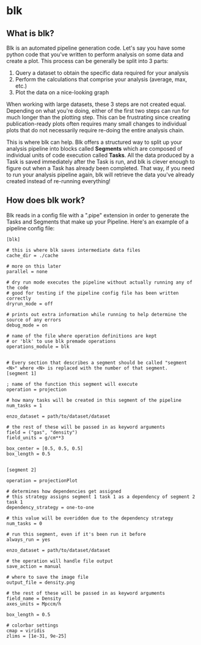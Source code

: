 # blk

## What is blk?

Blk is an automated pipeline generation code. Let's say you have some python code that you've written to perform analysis on some data and create a plot. 
This process can be generally be split into 3 parts:

 1. Query a dataset to obtain the specific data required for your analysis
 2. Perform the calculations that comprise your analysis (average, max, etc.)
 3. Plot the data on a nice-looking graph

When working with large datasets, these 3 steps are not created equal. Depending on what you're doing, either of the first two steps can run for 
much longer than the plotting step. This can be frustrating since creating publication-ready plots often requires many small changes to individual plots that do not necessarily require re-doing the entire analysis chain. 

This is where blk can help. Blk offers a structured way to split up your analysis pipeline into blocks called **Segments** which are composed of individual units of code execution called **Tasks**. All the data produced by a Task is saved immediately after the Task is run, and blk is clever enough to figure out when a Task has already been completed. That way, if you need to run your analysis pipeline again, blk will retrieve the data you've already created instead of re-running everything!

## How does blk work?

Blk reads in a config file with a ".pipe" extension in order to generate the Tasks and Segments that make up your Pipeline. Here's an example of a pipeline config file:

```
[blk]

# this is where blk saves intermediate data files
cache_dir = ./cache

# more on this later
parallel = none

# dry run mode executes the pipeline without actually running any of the code
# good for testing if the pipeline config file has been written correctly
dryrun_mode = off

# prints out extra information while running to help determine the source of any errors
debug_mode = on

# name of the file where operation definitions are kept
# or 'blk' to use blk premade operations
operations_module = blk


# Every section that describes a segment should be called "segment <N>" where <N> is replaced with the number of that segment. 
[segment 1]

; name of the function this segment will execute
operation = projection

# how many tasks will be created in this segment of the pipeline
num_tasks = 1

enzo_dataset = path/to/dataset/dataset

# the rest of these will be passed in as keyword arguments
field = ("gas", "density")
field_units = g/cm**3

box_center = [0.5, 0.5, 0.5]
box_length = 0.5


[segment 2]

operation = projectionPlot

# determines how dependencies get assigned
# this strategy assigns segment 1 task 1 as a dependency of segment 2 task 1
dependency_strategy = one-to-one

# this value will be overidden due to the dependency strategy
num_tasks = 0

# run this segment, even if it's been run it before
always_run = yes

enzo_dataset = path/to/dataset/dataset

# the operation will handle file output
save_action = manual

# where to save the image file 
output_file = density.png

# the rest of these will be passed in as keyword arguments
field_name = Density
axes_units = Mpccm/h

box_length = 0.5

# colorbar settings
cmap = viridis
zlims = [1e-31, 9e-25]


```






